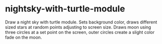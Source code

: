 # nightsky-with-turtle-module
Draw a night sky with turtle module.  Sets background color, draws different sized stars at random points adjusting to screen size.  Draws moon using three circles at a set point on the screen, outer circles create a slight color fade on the moon.
